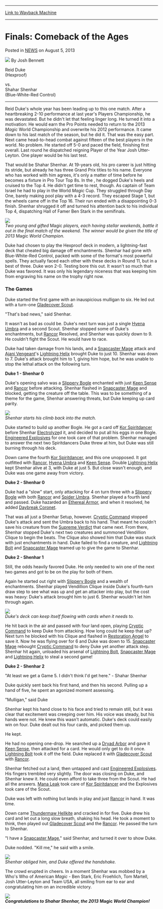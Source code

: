 
---
[Link to Wayback Machine](https://web.archive.org/web/20211024171753/https://magic.wizards.com/en/articles/archive/finals-comeback-ages-2013-08-04)

[_metadata_:author]:- "Josh Bennett"
[_metadata_:description]:- "Reid Duke (Hexproof) vs. Shahar Shenhar (Blue-White-Red Control) Reid Duke's whole year has been leading up to this one match. After a heartbreaking 2-10 performance at last year's Players Championship, he was devastated. But he didn't let that feeling linger long. He turned it into a motivation: He would earn the Pro Points needed to return to the 2013 Magic World"
[_metadata_:generator]:- "Drupal 7 (http://drupal.org)"
[_metadata_:node]:- "292976"
[_metadata_:path_date]:- "2013-08-04"
[_metadata_:publish_date]:- "2013-08-05"
[_metadata_:source]:- "div-main-content"
[_metadata_:title]:- "Finals: Comeback of the Ages"
[_metadata_:wayback_capture_timestamp]:- "2021-10-24 17:17:53"
[_metadata_:wayback_raw_url]:- "https://web.archive.org/web/20211024171753id_/https://magic.wizards.com/en/articles/archive/finals-comeback-ages-2013-08-04"
[_metadata_:wayback_url]:- "https://magic.wizards.com/en/articles/archive/finals-comeback-ages-2013-08-04"
---


Finals: Comeback of the Ages
============================



 Posted in [NEWS](/en/articles)
 on August 5, 2013 






![](https://media.magic.wizards.com/styles/auth_small/public/images/person/authorpic_joshbennett.jpg)
By Josh Bennett












Reid Duke  
(Hexproof)  

vs.   
Shahar Shenhar   
(Blue-White-Red Control)




---


Reid Duke's whole year has been leading up to this one match. After a heartbreaking 2-10 performance at last year's Players Championship, he was devastated. But he didn't let that feeling linger long. He turned it into a motivation: He would earn the Pro Points needed to return to the 2013 *Magic* World Championship and overwrite his 2012 performance. It came down to his last match of the season, but he did it. That was the easy part. Next came head-to-head combat against fifteen of the best players in the world. No problem. He started off 5-0 and paced the field, finishing first overall. Last round he dispatched reigning Player of the Year Josh Utter-Leyton. One player would be his last test.


That would be Shahar Shenhar. At 19-years old, his pro career is just hitting its stride, but already he has three Grand Prix titles to his name. Everyone who has worked with him agrees, it's only a matter of time before he becomes a fixture in Pro Tour Top 8s. In the , he dogged Duke's heels and cruised to the Top 4. He didn't get time to rest, though. As captain of Team Israel he had to play in the World *Magic* Cup. They struggled through Day One, barely making pool play with a 4-3 record. They escaped Stage 1, but the wheels came off in the Top 16. Their run ended with a disappointing 0-3 finish. Shenhar shrugged it off and turned his attention back to his individual Top 4, dispatching Hall of Famer Ben Stark in the semifinals.



![](https://media.wizards.com/legacy/mtg/images/daily/events/wc13/finals1.jpg)  
*Two young and gifted* Magic *players, each having stellar weekends, battle it out in the final match of the weekend. The winner would be given the title of 2013* Magic *World Champion.* 




Duke had chosen to play the Hexproof deck in modern, a lightning-fast deck that cheated big damage off enchantments. Shenhar had gone with Blue-White-Red Control, packed with some of the format's most powerful spells. They actually faced each other with these decks in Round 11, but in a best of three. Duke won 2-0. Testing bore this out. It wasn't so much that Duke was favored. It was only his legendary niceness that was keeping him from engraving his name on the trophy right now.


### The Games


Duke started the first game with an inauspicious mulligan to six. He led out with a turn-one [Gladecover Scout](https://gatherer.wizards.com/Pages/Card/Details.aspx?name=Gladecover+Scout).


"That's bad news," said Shenhar.


It wasn't as bad as could be. Duke's next turn was just a single [Hyena Umbra](https://gatherer.wizards.com/Pages/Card/Details.aspx?name=Hyena+Umbra) and a second Scout. Shenhar stopped some of Duke's enchantments, but [Rancor](https://gatherer.wizards.com/Pages/Card/Details.aspx?name=Rancor) Resolved, and Shenhar was quickly down to 9. He couldn't fight the Scout. He would have to race.


Duke had taken damage from his lands, and a [Snapcaster Mage](https://gatherer.wizards.com/Pages/Card/Details.aspx?name=Snapcaster+Mage) attack and [Ajani Vengeant](https://gatherer.wizards.com/Pages/Card/Details.aspx?name=Ajani+Vengeant)'s [Lightning Helix](https://gatherer.wizards.com/Pages/Card/Details.aspx?name=Lightning+Helix) brought Duke to just 10. Shenhar was down to 7. Duke's attack brought him to 1, giving him hope, but he was unable to stop the lethal attack on the following turn.


**Duke 1 - Shenhar 0**


Duke's opening salvo was a [Slippery Bogle](https://gatherer.wizards.com/Pages/Card/Details.aspx?name=Slippery+Bogle) enchanted with just [Keen Sense](https://gatherer.wizards.com/Pages/Card/Details.aspx?name=Keen+Sense) and [Rancor](https://gatherer.wizards.com/Pages/Card/Details.aspx?name=Rancor) before attacking. Shenhar flashed in [Snapcaster Mage](https://gatherer.wizards.com/Pages/Card/Details.aspx?name=Snapcaster+Mage) and blocked, getting the creature off the table. This was to be something of a theme for the game, Shenhar answering threats, but Duke keeping up card parity.



![](https://media.wizards.com/legacy/mtg/images/daily/events/wc13/finals2.jpg)  
*Shenhar starts his climb back into the match.*




Duke started to build up another Bogle. He got a card off [Kor Spiritdancer](https://gatherer.wizards.com/Pages/Card/Details.aspx?name=Kor+Spiritdancer) before Shenhar [Electrolyze](https://gatherer.wizards.com/Pages/Card/Details.aspx?name=Electrolyze)d it, and decided to put all his eggs in one Bogle. [Engineered Explosives](https://gatherer.wizards.com/Pages/Card/Details.aspx?name=Engineered+Explosives) for one took care of that problem. Shenhar managed to answer the next two Spiritdancers Duke threw at him, but Duke was still burning through his deck.


Down came the fourth [Kor Spiritdancer](https://gatherer.wizards.com/Pages/Card/Details.aspx?name=Kor+Spiritdancer), and this one unopposed. It got outfitted with [Rancor](https://gatherer.wizards.com/Pages/Card/Details.aspx?name=Rancor), [Hyena Umbra](https://gatherer.wizards.com/Pages/Card/Details.aspx?name=Hyena+Umbra) and [Keen Sense](https://gatherer.wizards.com/Pages/Card/Details.aspx?name=Keen+Sense). Double [Lightning Helix](https://gatherer.wizards.com/Pages/Card/Details.aspx?name=Lightning+Helix) kept Shenhar alive at 3, with Duke at just 5. But close wasn't enough, and Duke was one game away from victory.


**Duke 2 - Shenhar 0**


Duke had a "slow" start, only attacking for 4 on turn three with a [Slippery Bogle](https://gatherer.wizards.com/Pages/Card/Details.aspx?name=Slippery+Bogle) with both [Rancor](https://gatherer.wizards.com/Pages/Card/Details.aspx?name=Rancor) and [Spider Umbra](https://gatherer.wizards.com/Pages/Card/Details.aspx?name=Spider+Umbra). Shenhar played a fourth land and passed. Duke hazarded an [Ethereal Armor](https://gatherer.wizards.com/Pages/Card/Details.aspx?name=Ethereal+Armor), and when it resolved, he added [Daybreak Coronet](https://gatherer.wizards.com/Pages/Card/Details.aspx?name=Daybreak+Coronet).


That was all just a Shenhar Setup, however. [Cryptic Command](https://gatherer.wizards.com/Pages/Card/Details.aspx?name=Cryptic+Command) stopped Duke's attack and sent the Umbra back to his hand. That meant he couldn't save his creature from the [Supreme Verdict](https://gatherer.wizards.com/Pages/Card/Details.aspx?name=Supreme+Verdict) that came next. From there, Shenhar stopped Duke's next two creatures and summoned Vendillion Clique to begin the beats. The Clique also showed him that Duke was stuck with just enchantments in hand. Duke failed to find a creature, and [Lightning Bolt](https://gatherer.wizards.com/Pages/Card/Details.aspx?name=Lightning+Bolt) and [Snapcaster Mage](https://gatherer.wizards.com/Pages/Card/Details.aspx?name=Snapcaster+Mage) teamed up to give the game to Shenhar.


**Duke 2 - Shenhar 1**


Still, the odds heavily favored Duke. He only needed to win one of the next two games and got to be on the play for both of them.


Again he started out right with [Slippery Bogle](https://gatherer.wizards.com/Pages/Card/Details.aspx?name=Slippery+Bogle) and a wealth of enchantments. Shenhar played Vendillion Clique inside Duke's fourth-turn draw step to see what was up and get an attacker into play, but the cost was heavy: Duke's attack brought him to just 6. Shenhar wouldn't let him through again.



![](https://media.wizards.com/legacy/mtg/images/daily/events/wc13/finals3.jpg)  
*Duke's deck can keep itself flowing with cards when it needs to.*




He hit back in the air and passed with four land open, playing [Cryptic Command](https://gatherer.wizards.com/Pages/Card/Details.aspx?name=Cryptic+Command) to keep Duke from attacking. How long could he keep that up? Next turn he blocked with his Clique and flashed in [Restoration Angel](https://gatherer.wizards.com/Pages/Card/Details.aspx?name=Restoration+Angel) to save it. Now he was flying over for 6 and Duke was down to 15. [Snapcaster Mage](https://gatherer.wizards.com/Pages/Card/Details.aspx?name=Snapcaster+Mage) rebought [Cryptic Command](https://gatherer.wizards.com/Pages/Card/Details.aspx?name=Cryptic+Command) to deny Duke yet another attack step. Shenhar hit again, unloaded his arsenal of [Lightning Bolt](https://gatherer.wizards.com/Pages/Card/Details.aspx?name=Lightning+Bolt), [Snapcaster Mage](https://gatherer.wizards.com/Pages/Card/Details.aspx?name=Snapcaster+Mage) and [Lightning Helix](https://gatherer.wizards.com/Pages/Card/Details.aspx?name=Lightning+Helix) to steal a second game!


**Duke 2 - Shenhar 2**


"At least we get a Game 5. I didn't think I'd get here." - Shahar Shenhar


Duke quickly sent back his first hand, and then his second. Pulling up a hand of five, he spent an agonized moment assessing.


"Mulligan," said Duke


Shenhar kept his hand close to his face and tried to remain still, but it was clear that excitement was creeping over him. His voice was steady, but his hands were not. He knew this wasn't automatic. Duke's deck could easily win on four. Duke dealt out his four cards, and picked them up.


He kept.


He had no opening one-drop. He searched up a [Dryad Arbor](https://gatherer.wizards.com/Pages/Card/Details.aspx?name=Dryad+Arbor) and gave it [Keen Sense](https://gatherer.wizards.com/Pages/Card/Details.aspx?name=Keen+Sense), then attacked for a card. He would only get to do it once. [Lightning Bolt](https://gatherer.wizards.com/Pages/Card/Details.aspx?name=Lightning+Bolt) took it off the field. Duke replaced it with [Gladecover Scout](https://gatherer.wizards.com/Pages/Card/Details.aspx?name=Gladecover+Scout) with [Rancor](https://gatherer.wizards.com/Pages/Card/Details.aspx?name=Rancor).


Shenhar fetched out a land, then untapped and cast [Engineered Explosives](https://gatherer.wizards.com/Pages/Card/Details.aspx?name=Engineered+Explosives). His fingers trembled very slightly. The door was closing on Duke, and Shenhar knew it. He could even afford to take three from the Scout. He had all the answers. [Mana Leak](https://gatherer.wizards.com/Pages/Card/Details.aspx?name=Mana+Leak) took care of [Kor Spiritdancer](https://gatherer.wizards.com/Pages/Card/Details.aspx?name=Kor+Spiritdancer) and the Explosives took care of the Scout.


Duke was left with nothing but lands in play and just [Rancor](https://gatherer.wizards.com/Pages/Card/Details.aspx?name=Rancor) in hand. It was time.


Down came [Thundermaw Hellkite](https://gatherer.wizards.com/Pages/Card/Details.aspx?name=Thundermaw+Hellkite) and cracked in for five. Duke drew his card and let out a long slow breath, shaking his head. He took a moment to think, then played out [Gladecover Scout](https://gatherer.wizards.com/Pages/Card/Details.aspx?name=Gladecover+Scout) and the [Rancor](https://gatherer.wizards.com/Pages/Card/Details.aspx?name=Rancor). He passed the turn to Shenhar.


"I have a [Snapcaster Mage](https://gatherer.wizards.com/Pages/Card/Details.aspx?name=Snapcaster+Mage)," said Shenhar, and turned it over to show Duke.


Duke nodded. "Kill me," he said with a smile.



![](https://media.wizards.com/legacy/mtg/images/daily/events/wc13/finals4.jpg)  
*Shenhar obliged him, and Duke offered the handshake.*




The crowd erupted in cheers. In a moment Shenhar was mobbed by a Who's Who of American *Magic* - Ben Stark, Eric Froehlich, Tom Martell, Josh Utter-Leyton and Team USA, all smiling from ear to ear and congratulating him on an incredible victory.


![](https://media.wizards.com/legacy/mtg/images/daily/events/wc13/finals5.jpg)  
***Congratulations to Shahar Shenhar, the 2013*** **Magic *World Champion!*** 






